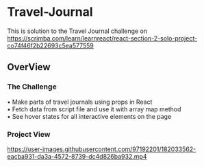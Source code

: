 # Travel-Journal
This is solution to the Travel Journal challenge on https://scrimba.com/learn/learnreact/react-section-2-solo-project-co74f46f2b22693c5ea577559 <br/>
## OverView 
### The Challenge
• Make parts of travel journals using props in React <br/>
• Fetch data from script file and use it with array map method <br/>
• See hover states for all interactive elements on the page <br/>


### Project View
https://user-images.githubusercontent.com/97192201/182033562-eacba931-da3a-4572-8739-dc4d826ba932.mp4




